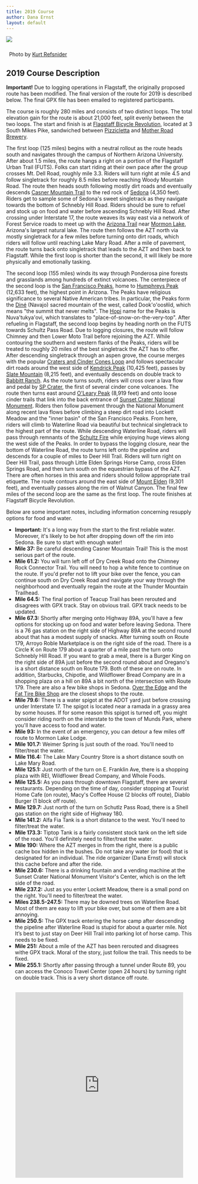 ```yaml
---
title: 2019 Course
author: Dana Ernst
layout: default
---
```


<img src="{{ site.baseurl }}/images/CinderCones-Refsnider.jpg" class="img-responsive img-rounded" img style="margin-bottom: 10px" />

<i class="fas fa-camera fa-lg"></i>&nbsp; Photo by <a href="https://www.ultramtb.net/about-kurt-refsnider.html#/" target="_blank">Kurt Refsnider</a>

## 2019 Course Description

<div class="alert alert-info" role="alert">
<strong>Important!</strong> Due to logging operations in Flagstaff, the originally proposed route has been modified.  The final version of the route for 2019 is described below. The final GPX file has been emailed to registered participants.
</div>

The course is roughly 280 miles and consists of two distinct loops. The total elevation gain for the route is about 21,000 feet, split evenly between the two loops. The start and finish is at [Flagstaff Bicycle Revolution](http://flagbikerev.com), located at 3 South Mikes Pike, sandwiched between [Pizzicletta](http://www.pizzicletta.com) and [Mother Road Brewery](https://www.motherroadbeer.com).

The first loop (125 miles) begins with a neutral rollout as the route heads south and navigates through the campus of Northern Arizona University. After about 1.5 miles, the route hangs a right on a portion of the Flagstaff Urban Trail (FUTS). Folks can start riding at their own pace after the group crosses Mt. Dell Road, roughly mile 3.3. Riders will turn right at mile 4.5 and follow singletrack for roughly 8.5 miles before reaching Woody Mountain Road. The route then heads south following mostly dirt roads and eventually descends [Casner Mountain Trail](https://www.fs.usda.gov/recarea/coconino/recarea/?recid=55262) to the red rock of [Sedona](https://en.wikipedia.org/wiki/Sedona,_Arizona) (4,350 feet). Riders get to sample some of Sedona's sweet singletrack as they navigate towards the bottom of Schnebly Hill Road. Riders should be sure to refuel and stock up on food and water before ascending Schnebly Hill Road. After crossing under Interstate 17, the route weaves its way east via a network of Forest Service roads to meet up with the [Arizona Trail](https://aztrail.org) near [Mormon Lake](https://en.wikipedia.org/wiki/Mormon_Lake), Arizona's largest natural lake. The route then follows the AZT north via mostly singletrack for a few miles before turning onto dirt roads, which riders will follow until reaching Lake Mary Road. After a mile of pavement, the route turns back onto singletrack that leads to the AZT and then back to Flagstaff. While the first loop is shorter than the second, it will likely be more physically and emotionally tasking.

The second loop (155 miles) winds its way through Ponderosa pine forests and grasslands among hundreds of extinct volcanoes. The centerpiece of the second loop is the [San Francisco Peaks](https://en.wikipedia.org/wiki/San_Francisco_Peaks), home to [Humphreys Peak](https://en.wikipedia.org/wiki/Humphreys_Peak) (12,633 feet), the highest point in Arizona.  The Peaks have religious significance to several Native American tribes. In particular, the Peaks form the [Diné](https://en.wikipedia.org/wiki/Navajo) (Navajo) sacred mountain of the west, called Dook'o'oosłííd, which means "the summit that never melts". The [Hopi](https://en.wikipedia.org/wiki/Hopi) name for the Peaks is Nuva'tukya'ovi, which translates to "place-of-snow-on-the-very-top". After refueling in Flagstaff, the second loop begins by heading north on the FUTS towards Schultz Pass Road.  Due to logging closures, the route will follow Chimney and then Lower Moto Trail before rejoining the AZT.  While contouring the southern and western flanks of the Peaks, riders will be treated to roughly 20 miles of the best singletrack the AZT has to offer. After descending singletrack through an aspen grove, the course merges with the popular [Craters and Cinder Cones Loop](https://www.bikepackingroots.org/craters-and-cinder-cones.html) and follows spectacular dirt roads around the west side of [Kendrick Peak](https://en.wikipedia.org/wiki/Kendrick_Peak) (10,425 feet), passes by [Slate Mountain](https://www.fs.usda.gov/recarea/coconino/recarea/?recid=55180) (8,215 feet), and eventually descends on double track to [Babbitt Ranch](http://www.babbittranches.com). As the route turns south, riders will cross over a lava flow and pedal by [SP Crater](https://en.wikipedia.org/wiki/S_P_Crater), the first of several cinder cone volcanoes. The route then turns east around [O'Leary Peak](https://en.wikipedia.org/wiki/O%27Leary_Peak) (8,919 feet) and onto loose cinder trails that link into the back entrance of [Sunset Crater National Monument](https://en.wikipedia.org/wiki/Sunset_Crater). Riders then follow pavement through the National Monument along recent lava flows before climbing a steep dirt road into Lockett Meadow and the "inner basin" of the San Francisco Peaks. From here, riders will climb to Waterline Road via beautiful but technical singletrack to the highest part of the route. While descending Waterline Road, riders will pass through remnants of the [Schultz Fire](https://en.wikipedia.org/wiki/Schultz_Fire) while enjoying huge views along the west side of the Peaks. In order to bypass the logging closure, near the bottom of Waterline Road, the route turns left onto the pipeline and descends for a couple of miles to Deer Hill Trail. Riders will turn right on Deer Hill Trail, pass through Little Elden Springs Horse Camp, cross Elden Springs Road, and then turn south on the equestrian bypass of the AZT.  There are often horses in this area and riders should follow appropriate trail etiquette. The route contours around the east side of [Mount Elden](https://en.wikipedia.org/wiki/Mount_Elden) (9,301 feet), and eventually passes along the rim of Walnut Canyon. The final few miles of the second loop are the same as the first loop. The route finishes at Flagstaff Bicycle Revolution.

Below are some important notes, including information concerning resupply options for food and water.

- **Important:** It's a long way from the start to the first reliable water.  Moreover, it's likely to be hot after dropping down off the rim into Sedona.  Be sure to start with enough water!
- **Mile 37:** Be careful descending Casner Mountain Trail! This is the most serious part of the route.
- **Mile 61.2:** You will turn left off of Dry Creek Road onto the Chimney Rock Connector Trail.  You will need to hop a white fence to continue on the route.  If you'd prefer not to lift your bike over the fence, you can continue south on Dry Creek Road and navigate your way through the neighborhood and eventually regain the route at the Thunder Mountain Trailhead.
- **Mile 64.5:** The final portion of Teacup Trail has been rerouted and disagrees with GPX track. Stay on obvious trail. GPX track needs to be updated.
- **Mile 67.3:** Shortly after merging onto Highway 89A, you'll have a few options for stocking up on food and water before leaving Sedona. There is a 76 gas station on the right side of Highway 89A at the second round about that has a modest supply of snacks. After turning south on Route 179, Arroyo Roble Marketplace is on the right side of the road. There is a Circle K on Route 179 about a quarter of a mile past the turn onto Schnebly Hill Road. If you want to grab a meal, there is a Burger King on the right side of 89A just before the second round about and Oregano's is a short distance south on Route 179. Both of these are on route. In addition, Starbucks, Chipotle, and Wildflower Bread Company are in a shopping plaza on a hill on 89A a bit north of the intersection with Route 179. There are also a few bike shops in Sedona.  [Over the Edge](https://otesports.com/locations/sedona/) and the [Fat Tire Bike Shop](https://www.facebook.com/pages/The-Fat-Tire-Bike-Shop/188731981168703) are the closest shops to the route.
- **Mile 79.6:** There is a water spigot at the ADOT yard just before crossing under Interstate 17. The spigot is located near a ramada in a grassy area by some houses. If for some reason this spigot is turned off, you might consider riding north on the interstate to the town of Munds Park, where you'll have access to food and water.
- **Mile 93:** In the event of an emergency, you can detour a few miles off route to Mormon Lake Lodge.
- **Mile 101.7:** Weimer Spring is just south of the road.  You'll need to filter/treat the water.
- **Mile 116.4:** The Lake Mary Country Store is a short distance south on Lake Mary Road.
- **Mile 125.1:** Just north of the turn on E. Franklin Ave, there is a shopping plaza with REI, Wildflower Bread Company, and Whole Foods.
- **Mile 125.5:** As you pass through downtown Flagstaff, there are several restaurants. Depending on the time of day, consider stopping at Tourist Home Cafe (on route), Macy's Coffee House (2 blocks off route), Diablo Burger (1 block off route).
- **Mile 129.7:** Just north of the turn on Schutlz Pass Road, there is a Shell gas station on the right side of Highway 180.
- **Mile 141.2:** Alfa Fia Tank is a short distance to the west. You'll need to filter/treat the water.
- **Mile 173.3:** Tiptop Tank is a fairly consistent stock tank on the left side of the road. You'll definitely need to filter/treat the water.
- **Mile 190:** Where the AZT merges in from the right, there is a public cache box hidden in the bushes. Do not take any water (or food) that is designated for an individual. The ride organizer (Dana Ernst) will stock this cache before and after the ride.
- **Mile 230.6:** There is a drinking fountain and a vending machine at the Sunset Crater National Monument Visitor's Center, which is on the left side of the road.
- **Mile 237.2:** Just as you enter Lockett Meadow, there is a small pond on the right. You'll need to filter/treat the water.
- **Miles 238.5-247.5:** There may be downed trees on Waterline Road. Most of them are easy to lift your bike over, but some of them are a bit annoying.
- **Mile 250.5:** The GPX track entering the horse camp after descending the pipeline after Waterline Road is stupid for about a quarter mile. Not It’s best to just stay on Deer Hill Trail into parking lot of horse camp. This needs to be fixed.
- **Mile 251:** About a mile of the AZT has been rerouted and disagrees withe GPX track. Moral of the story, just follow the trail. This needs to be fixed.
- **Mile 255.1:** Shortly after passing through a tunnel under Route 89, you can access the Conoco Travel Center (open 24 hours) by turning right on double track. This is a very short distance off route.

<br>

<center>
<iframe src="https://ridewithgps.com/embeds?type=route&id=29903525&sampleGraph=true" style="width: 1px; min-width: 90%; height: 500px; border: none;" scrolling="no"></iframe>
</center>

<br>
